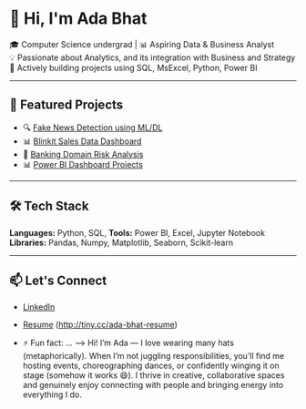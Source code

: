 # 👋 Hi, I'm Ada Bhat  
🎓 Computer Science undergrad | 📊 Aspiring Data & Business Analyst <br>
💡 Passionate about Analytics, and its integration with Business and Strategy <br>
📌 Actively building projects using SQL, MsExcel, Python, Power BI

---

## 🌟 Featured Projects  
- 🔍 [Fake News Detection using ML/DL](https://github.com/adabhat/Fake-news-detection-using-ml-dl)  
- 📊 [Blinkit Sales Data Dashboard](https://github.com/adabhat/Blinkit-Sales-Data-Analysis-Dashboard)
- 🏦 [Banking Domain Risk Analysis](https://github.com/adabhat/Banking-Domain-Risk-Analysis)
- 📊 [Power BI Dashboard Projects](https://github.com/adabhat/PowerBI-Dashboard)

  


---

## 🛠️ Tech Stack  
**Languages:** Python, SQL, 
**Tools:** Power BI, Excel, Jupyter Notebook  
**Libraries:** Pandas, Numpy, Matplotlib, Seaborn, Scikit-learn  

---

## 📫 Let's Connect  
- [LinkedIn](https://www.linkedin.com/in/ada-bhat)  
- [Resume](#) (http://tiny.cc/ada-bhat-resume)  


- ⚡ Fun fact: ...
--> Hi! I’m Ada — I love wearing many hats (metaphorically).
When I’m not juggling responsibilities, you’ll find me hosting events, choreographing dances, or confidently winging it on stage (somehow it works 😄).
I thrive in creative, collaborative spaces and genuinely enjoy connecting with people and bringing energy into everything I do.
